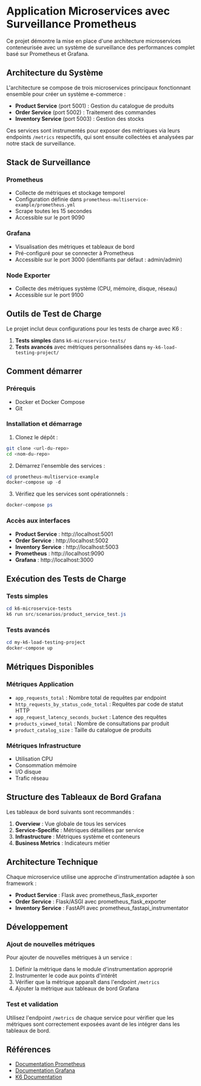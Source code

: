 # Application Microservices avec Surveillance Prometheus

Ce projet démontre la mise en place d'une architecture microservices conteneurisée avec un système de surveillance des performances complet basé sur Prometheus et Grafana.

## Architecture du Système

L'architecture se compose de trois microservices principaux fonctionnant ensemble pour créer un système e-commerce :

- **Product Service** (port 5001) : Gestion du catalogue de produits
- **Order Service** (port 5002) : Traitement des commandes
- **Inventory Service** (port 5003) : Gestion des stocks

Ces services sont instrumentés pour exposer des métriques via leurs endpoints `/metrics` respectifs, qui sont ensuite collectées et analysées par notre stack de surveillance.

## Stack de Surveillance

### Prometheus
- Collecte de métriques et stockage temporel
- Configuration définie dans `prometheus-multiservice-example/prometheus.yml`
- Scrape toutes les 15 secondes
- Accessible sur le port 9090

### Grafana
- Visualisation des métriques et tableaux de bord
- Pré-configuré pour se connecter à Prometheus
- Accessible sur le port 3000 (identifiants par défaut : admin/admin)

### Node Exporter
- Collecte des métriques système (CPU, mémoire, disque, réseau)
- Accessible sur le port 9100

## Outils de Test de Charge

Le projet inclut deux configurations pour les tests de charge avec K6 :

1. **Tests simples** dans `k6-microservice-tests/`
2. **Tests avancés** avec métriques personnalisées dans `my-k6-load-testing-project/`

## Comment démarrer

### Prérequis
- Docker et Docker Compose
- Git

### Installation et démarrage

1. Clonez le dépôt :
```bash
git clone <url-du-repo>
cd <nom-du-repo>
```

2. Démarrez l'ensemble des services :
```powershell
cd prometheus-multiservice-example
docker-compose up -d
```

3. Vérifiez que les services sont opérationnels :
```powershell
docker-compose ps
```

### Accès aux interfaces

- **Product Service** : http://localhost:5001
- **Order Service** : http://localhost:5002
- **Inventory Service** : http://localhost:5003
- **Prometheus** : http://localhost:9090
- **Grafana** : http://localhost:3000

## Exécution des Tests de Charge

### Tests simples
```powershell
cd k6-microservice-tests
k6 run src/scenarios/product_service_test.js
```

### Tests avancés
```powershell
cd my-k6-load-testing-project
docker-compose up
```

## Métriques Disponibles

### Métriques Application
- `app_requests_total` : Nombre total de requêtes par endpoint
- `http_requests_by_status_code_total` : Requêtes par code de statut HTTP
- `app_request_latency_seconds_bucket` : Latence des requêtes
- `products_viewed_total` : Nombre de consultations par produit
- `product_catalog_size` : Taille du catalogue de produits

### Métriques Infrastructure
- Utilisation CPU
- Consommation mémoire
- I/O disque
- Trafic réseau

## Structure des Tableaux de Bord Grafana

Les tableaux de bord suivants sont recommandés :

1. **Overview** : Vue globale de tous les services
2. **Service-Specific** : Métriques détaillées par service
3. **Infrastructure** : Métriques système et conteneurs
4. **Business Metrics** : Indicateurs métier

## Architecture Technique

Chaque microservice utilise une approche d'instrumentation adaptée à son framework :

- **Product Service** : Flask avec prometheus_flask_exporter
- **Order Service** : Flask/ASGI avec prometheus_flask_exporter
- **Inventory Service** : FastAPI avec prometheus_fastapi_instrumentator

## Développement

### Ajout de nouvelles métriques

Pour ajouter de nouvelles métriques à un service :

1. Définir la métrique dans le module d'instrumentation approprié
2. Instrumenter le code aux points d'intérêt
3. Vérifier que la métrique apparaît dans l'endpoint `/metrics`
4. Ajouter la métrique aux tableaux de bord Grafana

### Test et validation

Utilisez l'endpoint `/metrics` de chaque service pour vérifier que les métriques sont correctement exposées avant de les intégrer dans les tableaux de bord.

## Références
- [Documentation Prometheus](https://prometheus.io/docs/introduction/overview/)
- [Documentation Grafana](https://grafana.com/docs/grafana/latest/)
- [K6 Documentation](https://k6.io/docs/)
